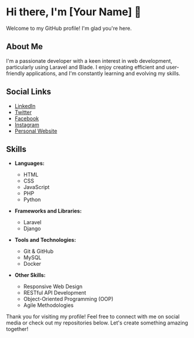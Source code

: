 # Hi there, I'm [Your Name] 👋

Welcome to my GitHub profile! I'm glad you're here.

## About Me

I'm a passionate developer with a keen interest in web development, particularly using Laravel and Blade. I enjoy creating efficient and user-friendly applications, and I'm constantly learning and evolving my skills.

## Social Links

- [LinkedIn](https://www.linkedin.com/in/your-profile)
- [Twitter](https://twitter.com/your-profile)
- [Facebook](https://www.facebook.com/your-profile)
- [Instagram](https://www.instagram.com/your-profile)
- [Personal Website](https://yourwebsite.com)

## Skills

- **Languages:** 
  - HTML
  - CSS
  - JavaScript
  - PHP
  - Python

- **Frameworks and Libraries:**
  - Laravel
  - Django

- **Tools and Technologies:**
  - Git & GitHub
  - MySQL
  - Docker

- **Other Skills:**
  - Responsive Web Design
  - RESTful API Development
  - Object-Oriented Programming (OOP)
  - Agile Methodologies

Thank you for visiting my profile! Feel free to connect with me on social media or check out my repositories below. Let's create something amazing together!
